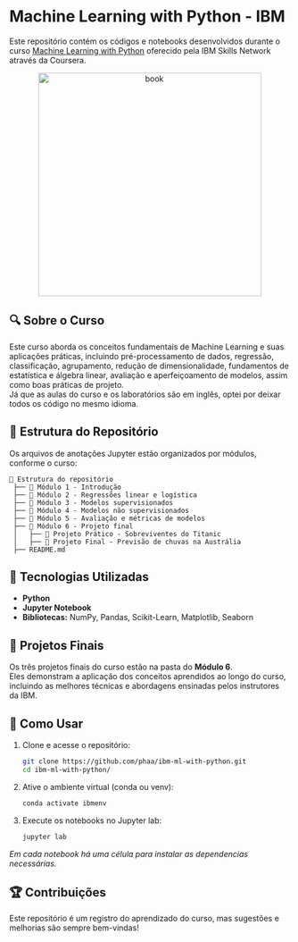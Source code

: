 
# Machine Learning with Python - IBM  

Este repositório contém os códigos e notebooks desenvolvidos durante o curso [Machine Learning with Python](https://www.coursera.org/learn/machine-learning-with-python) oferecido pela IBM Skills Network através da Coursera.  

<p align="center">
 <img src="https://cf-courses-data.s3.us.cloud-object-storage.appdomain.cloud/assets/logos/SN_web_lightmode.png" title="book" width="400" />
</p>


## 🔍 Sobre o Curso  
Este curso aborda os conceitos fundamentais de Machine Learning e suas aplicações práticas, incluindo pré-processamento de dados, regressão, classificação, agrupamento, redução de dimensionalidade, 
fundamentos de estatística e álgebra linear, avaliação e aperfeiçoamento de modelos, assim como boas práticas de projeto.  <br/>
Já que as aulas do curso e os laboratórios são em inglês, optei por deixar todos os código no mesmo idioma.

## 📂 Estrutura do Repositório  
Os arquivos de anotações Jupyter estão organizados por módulos, conforme o curso:  

```
📁 Estrutura do repositório  
 ├── 📁 Módulo 1 - Introdução  
 ├── 📁 Módulo 2 - Regressões linear e logística  
 ├── 📁 Módulo 3 - Modelos supervisionados  
 ├── 📁 Módulo 4 - Modelos não supervisionados  
 ├── 📁 Módulo 5 - Avaliação e métricas de modelos  
 ├── 📁 Módulo 6 - Projeto final  
 │   ├── 📝 Projeto Prático - Sobreviventes do Titanic  
 │   ├── 📝 Projeto Final - Previsão de chuvas na Austrália
 ├── README.md  
```

## 🚀 Tecnologias Utilizadas  
- **Python**  
- **Jupyter Notebook**  
- **Bibliotecas:** NumPy, Pandas, Scikit-Learn, Matplotlib, Seaborn  

## 🎯 Projetos Finais  
Os três projetos finais do curso estão na pasta do **Módulo 6**.  
Eles demonstram a aplicação dos conceitos aprendidos ao longo do curso, incluindo as melhores técnicas e abordagens ensinadas pelos instrutores da IBM.

## 📌 Como Usar  
1. Clone e acesse o repositório:  
   ```bash
   git clone https://github.com/phaa/ibm-ml-with-python.git
   cd ibm-ml-with-python/
   ```
2. Ative o ambiente virtual (conda ou venv):  
   ```bash
   conda activate ibmenv
   ```
3. Execute os notebooks no Jupyter lab:  
   ```bash
   jupyter lab
   ```
*Em cada notebook há uma célula para instalar as dependencias necessárias.* 

## 🏆 Contribuições  
Este repositório é um registro do aprendizado do curso, mas sugestões e melhorias são sempre bem-vindas!  
